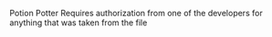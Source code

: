 Potion Potter
Requires authorization from one of the developers for anything that was taken from the file
